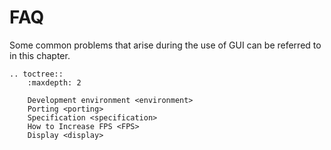 # FAQ

Some common problems that arise during the use of GUI can be referred to in this chapter.

```eval_rst
.. toctree::
    :maxdepth: 2

    Development environment <environment>
    Porting <porting>
    Specification <specification>
    How to Increase FPS <FPS>
    Display <display>
```
